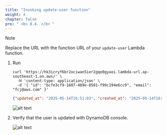 ```yaml
---
title: "Invoking update-user function"
weight: 4
chapter: false
pre: " <b> 8.4. </b> "
---
```


> [!NOTE]
> Replace the URL with the function URL of your `update-user` Lambda function.

1. Run

   ```shell
   curl 'https://hk3icryf6br2ociwan5ier2gqe0gyaoi.lambda-url.ap-southeast-1.on.aws/' \
     -H 'content-type: application/json' \
     -d '{ "id": "bcfe3cf9-1607-489e-8501-f99c194e6cc9", "email": "fcj@aws.com" }'
   ```

   ```json
   {"updated_at": "2025-05-14T16:51:03", "created_at": "2025-05-14T16:46:29", "email": "fcj@aws.com", "id": "bcfe3cf9-1607-489e-8501-f99c194e6cc9", "name": "First Cloud Journey"}%
   ```

   ![alt text](/images/workshop-1/lambda-invoke-with-curl--update-user.jpg)

1. Verify that the user is updated with DynamoDB console.

   ![alt text](/images/workshop-1/lambda-invoke-with-curl--update-user-verify.jpg)
